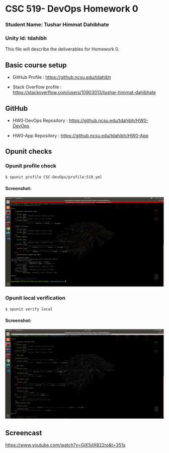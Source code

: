 # CSC 519- DevOps Homework 0

### Student Name: Tushar Himmat Dahibhate
### Unity Id: tdahibh

This file will describe the deliverables for Homework 0.


## Basic course setup 
* GitHub Profile : https://github.ncsu.edu/tdahibh

* Stack Overflow profile : https://stackoverflow.com/users/10903013/tushar-himmat-dahibhate


## GitHub

* HW0-DevOps Repository : https://github.ncsu.edu/tdahibh/HW0-DevOps

* HW0-App Repository : https://github.ncsu.edu/tdahibh/HW0-App

## Opunit checks

### Opunit profile check

```bash
$ opunit profile CSC-DevOps/profile:519.yml

```
#### Screenshot: 

![magic](img/opunit-profile.png)

### Opunit local verification

```bash
$ opunit verify local
```

#### Screenshot: 

![magic](img/opunit-verify.png)


## Screencast

https://www.youtube.com/watch?v=GjX5dX822ro&t=351s

